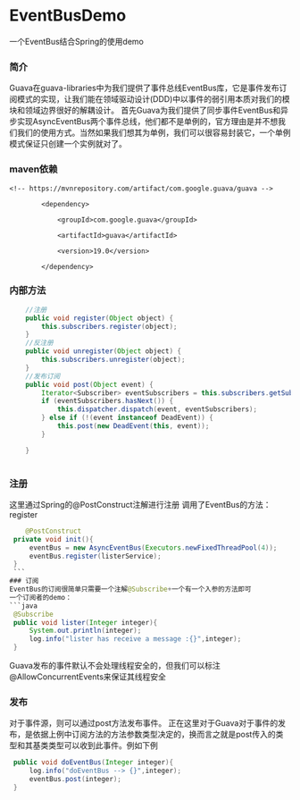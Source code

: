 # EventBusDemo
一个EventBus结合Spring的使用demo

### 简介
Guava在guava-libraries中为我们提供了事件总线EventBus库，它是事件发布订阅模式的实现，让我们能在领域驱动设计(DDD)中以事件的弱引用本质对我们的模块和领域边界很好的解耦设计。
 首先Guava为我们提供了同步事件EventBus和异步实现AsyncEventBus两个事件总线，他们都不是单例的，官方理由是并不想我们我们的使用方式。当然如果我们想其为单例，我们可以很容易封装它，一个单例模式保证只创建一个实例就对了。
### maven依赖
```
<!-- https://mvnrepository.com/artifact/com.google.guava/guava -->

        <dependency>

            <groupId>com.google.guava</groupId>

            <artifactId>guava</artifactId>

            <version>19.0</version>

        </dependency>
```

### 内部方法
```java
	//注册
    public void register(Object object) {
        this.subscribers.register(object);
    }
	//反注册
    public void unregister(Object object) {
        this.subscribers.unregister(object);
    }
	//发布订阅
    public void post(Object event) {
        Iterator<Subscriber> eventSubscribers = this.subscribers.getSubscribers(event);
        if (eventSubscribers.hasNext()) {
            this.dispatcher.dispatch(event, eventSubscribers);
        } else if (!(event instanceof DeadEvent)) {
            this.post(new DeadEvent(this, event));
        }

    }
   
   ```
   ### 注册
   这里通过Spring的@PostConstruct注解进行注册
   调用了EventBus的方法：register
   ```java
       @PostConstruct
    private void init(){
        eventBus = new AsyncEventBus(Executors.newFixedThreadPool(4));
        eventBus.register(listerService);
    }
    ```
   ### 订阅
   EventBus的订阅很简单只需要一个注解@Subscribe+一个有一个入参的方法即可
   一个订阅者的demo：
   ```java
    @Subscribe
    public void lister(Integer integer){
        System.out.println(integer);
        log.info("lister has receive a message :{}",integer);
    }
   ```
   Guava发布的事件默认不会处理线程安全的，但我们可以标注@AllowConcurrentEvents来保证其线程安全
  
  ### 发布
  对于事件源，则可以通过post方法发布事件。 正在这里对于Guava对于事件的发布，是依据上例中订阅方法的方法参数类型决定的，换而言之就是post传入的类型和其基类类型可以收到此事件。例如下例
 ```java
  public void doEventBus(Integer integer){
      log.info("doEventBus --> {}",integer);
      eventBus.post(integer);
  }
 ```



